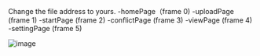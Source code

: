 Change the file address to yours.
-homePage（frame 0)
-uploadPage (frame 1)
-startPage (frame 2)
-conflictPage (frame 3)
-viewPage (frame 4)
-settingPage (frame 5)

![image](https://github.com/user-attachments/assets/5a7d7f24-9b94-4b56-91a3-c980ab80d912)
